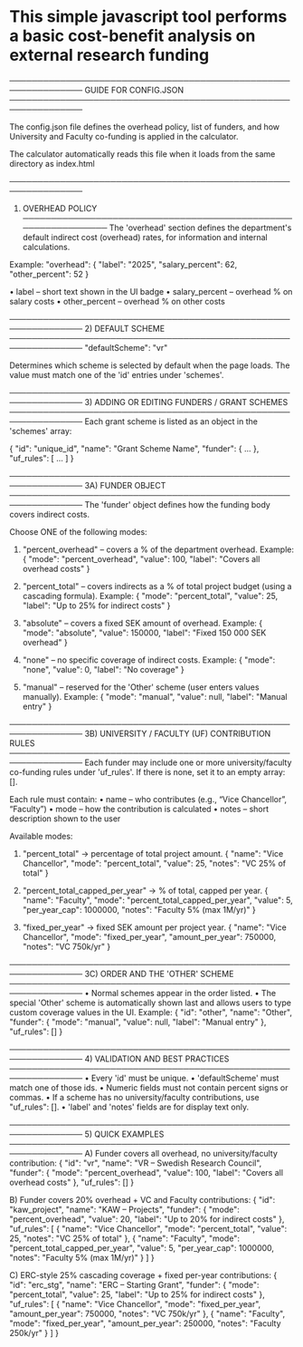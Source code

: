 # This simple javascript tool performs a basic cost-benefit analysis on external research funding

───────────────────────────────────────────────────────────────
GUIDE FOR CONFIG.JSON
───────────────────────────────────────────────────────────────

The config.json file defines the overhead policy, list of funders, and how
University and Faculty co-funding is applied in the calculator.

The calculator automatically reads this file when it loads from
the same directory as index.html

───────────────────────────────────────────────────────────────
1) OVERHEAD POLICY
───────────────────────────────────────────────────────────────
The 'overhead' section defines the department's default indirect
cost (overhead) rates, for information and internal calculations.

Example:
  \"overhead\": {
    \"label\": \"2025\",
    \"salary_percent\": 62,
    \"other_percent\": 52
  }

• label – short text shown in the UI badge
• salary_percent – overhead % on salary costs
• other_percent – overhead % on other costs

───────────────────────────────────────────────────────────────
2) DEFAULT SCHEME
───────────────────────────────────────────────────────────────
  \"defaultScheme\": \"vr\"

Determines which scheme is selected by default when the page loads.
The value must match one of the 'id' entries under 'schemes'.

───────────────────────────────────────────────────────────────
3) ADDING OR EDITING FUNDERS / GRANT SCHEMES
───────────────────────────────────────────────────────────────
Each grant scheme is listed as an object in the 'schemes' array:

  {
    \"id\": \"unique_id\",
    \"name\": \"Grant Scheme Name\",
    \"funder\": { ... },
    \"uf_rules\": [ ... ]
  }

───────────────────────────────────────────────────────────────
3A) FUNDER OBJECT
───────────────────────────────────────────────────────────────
The 'funder' object defines how the funding body covers indirect costs.

Choose ONE of the following modes:

1. \"percent_overhead\"  – covers a % of the department overhead.
   Example: { \"mode\": \"percent_overhead\", \"value\": 100,
              \"label\": \"Covers all overhead costs\" }

2. \"percent_total\" – covers indirects as a % of total project budget
   (using a cascading formula).
   Example: { \"mode\": \"percent_total\", \"value\": 25,
              \"label\": \"Up to 25% for indirect costs\" }

3. \"absolute\" – covers a fixed SEK amount of overhead.
   Example: { \"mode\": \"absolute\", \"value\": 150000,
              \"label\": \"Fixed 150 000 SEK overhead\" }

4. \"none\" – no specific coverage of indirect costs.
   Example: { \"mode\": \"none\", \"value\": 0, \"label\": \"No coverage\" }

5. \"manual\" – reserved for the 'Other' scheme (user enters values manually).
   Example: { \"mode\": \"manual\", \"value\": null, \"label\": \"Manual entry\" }

───────────────────────────────────────────────────────────────
3B) UNIVERSITY / FACULTY (UF) CONTRIBUTION RULES
───────────────────────────────────────────────────────────────
Each funder may include one or more university/faculty co-funding rules
under 'uf_rules'.  If there is none, set it to an empty array: [].

Each rule must contain:
• name – who contributes (e.g., “Vice Chancellor”, “Faculty”)
• mode – how the contribution is calculated
• notes – short description shown to the user

Available modes:

1. \"percent_total\"  → percentage of total project amount.
   { \"name\": \"Vice Chancellor\", \"mode\": \"percent_total\",
     \"value\": 25, \"notes\": \"VC 25% of total\" }

2. \"percent_total_capped_per_year\"  → % of total, capped per year.
   { \"name\": \"Faculty\", \"mode\": \"percent_total_capped_per_year\",
     \"value\": 5, \"per_year_cap\": 1000000,
     \"notes\": \"Faculty 5% (max 1M/yr)\" }

3. \"fixed_per_year\"  → fixed SEK amount per project year.
   { \"name\": \"Vice Chancellor\", \"mode\": \"fixed_per_year\",
     \"amount_per_year\": 750000, \"notes\": \"VC 750k/yr\" }

───────────────────────────────────────────────────────────────
3C) ORDER AND THE 'OTHER' SCHEME
───────────────────────────────────────────────────────────────
• Normal schemes appear in the order listed.
• The special 'Other' scheme is automatically shown last and allows users
  to type custom coverage values in the UI.
  Example:
    {
      \"id\": \"other\",
      \"name\": \"Other\",
      \"funder\": { \"mode\": \"manual\", \"value\": null,
                   \"label\": \"Manual entry\" },
      \"uf_rules\": []
    }

───────────────────────────────────────────────────────────────
4) VALIDATION AND BEST PRACTICES
───────────────────────────────────────────────────────────────
• Every 'id' must be unique.
• 'defaultScheme' must match one of those ids.
• Numeric fields must not contain percent signs or commas.
• If a scheme has no university/faculty contributions, use \"uf_rules\": [].
• 'label' and 'notes' fields are for display text only.

───────────────────────────────────────────────────────────────
5) QUICK EXAMPLES
───────────────────────────────────────────────────────────────
A) Funder covers all overhead, no university/faculty contribution:
  {
    \"id\": \"vr\",
    \"name\": \"VR – Swedish Research Council\",
    \"funder\": { \"mode\": \"percent_overhead\", \"value\": 100,
                  \"label\": \"Covers all overhead costs\" },
    \"uf_rules\": []
  }

B) Funder covers 20% overhead + VC and Faculty contributions:
  {
    \"id\": \"kaw_project\",
    \"name\": \"KAW – Projects\",
    \"funder\": { \"mode\": \"percent_overhead\", \"value\": 20,
                  \"label\": \"Up to 20% for indirect costs\" },
    \"uf_rules\": [
      { \"name\": \"Vice Chancellor\", \"mode\": \"percent_total\",
        \"value\": 25, \"notes\": \"VC 25% of total\" },
      { \"name\": \"Faculty\", \"mode\": \"percent_total_capped_per_year\",
        \"value\": 5, \"per_year_cap\": 1000000,
        \"notes\": \"Faculty 5% (max 1M/yr)\" }
    ]
  }

C) ERC-style 25% cascading coverage + fixed per-year contributions:
  {
    \"id\": \"erc_stg\",
    \"name\": \"ERC – Starting Grant\",
    \"funder\": { \"mode\": \"percent_total\", \"value\": 25,
                 \"label\": \"Up to 25% for indirect costs\" },
    \"uf_rules\": [
      { \"name\": \"Vice Chancellor\", \"mode\": \"fixed_per_year\",
        \"amount_per_year\": 750000, \"notes\": \"VC 750k/yr\" },
      { \"name\": \"Faculty\", \"mode\": \"fixed_per_year\",
        \"amount_per_year\": 250000, \"notes\": \"Faculty 250k/yr\" }
    ]
  }
